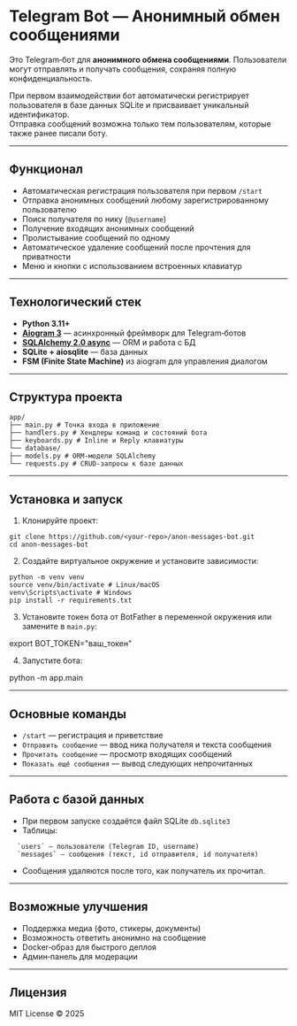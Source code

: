 # Telegram Bot — Анонимный обмен сообщениями

Это Telegram‑бот для **анонимного обмена сообщениями**. Пользователи могут отправлять и получать сообщения, сохраняя полную конфиденциальность.  

При первом взаимодействии бот автоматически регистрирует пользователя в базе данных SQLite и присваивает уникальный идентификатор.  
Отправка сообщений возможна только тем пользователям, которые также ранее писали боту.

---

## Функционал

- Автоматическая регистрация пользователя при первом `/start`
- Отправка анонимных сообщений любому зарегистрированному пользователю
- Поиск получателя по нику (`@username`)
- Получение входящих анонимных сообщений
- Пролистывание сообщений по одному
- Автоматическое удаление сообщений после прочтения для приватности
- Меню и кнопки с использованием встроенных клавиатур

---

## Технологический стек

- **Python 3.11+**
- **[Aiogram 3](https://docs.aiogram.dev/)** — асинхронный фреймворк для Telegram‑ботов  
- **[SQLAlchemy 2.0 async](https://docs.sqlalchemy.org/)** — ORM и работа с БД  
- **SQLite + aiosqlite** — база данных  
- **FSM (Finite State Machine)** из aiogram для управления диалогом  

---

## Структура проекта
```
app/
├── main.py # Точка входа в приложение
├── handlers.py # Хендлеры команд и состояний бота
├── keyboards.py # Inline и Reply клавиатуры
└── database/
├── models.py # ORM-модели SQLAlchemy
└── requests.py # CRUD-запросы к базе данных
```

---

## Установка и запуск

1. Клонируйте проект:
```   
git clone https://github.com/<your-repo>/anon-messages-bot.git
cd anon-messages-bot
```

2. Создайте виртуальное окружение и установите зависимости:
```  
python -m venv venv
source venv/bin/activate # Linux/macOS
venv\Scripts\activate # Windows
pip install -r requirements.txt
```

3. Установите токен бота от BotFather в переменной окружения или замените в `main.py`:
  
export BOT_TOKEN="ваш_токен"


4. Запустите бота:
  
python -m app.main

---

## Основные команды

- `/start` — регистрация и приветствие  
- `Отправить сообщение` — ввод ника получателя и текста сообщения  
- `Прочитать сообщение` — просмотр входящих сообщений  
- `Показать ещё сообщения` — вывод следующих непрочитанных  

---

## Работа с базой данных

- При первом запуске создаётся файл SQLite `db.sqlite3`
- Таблицы:
```
  `users` — пользователи (Telegram ID, username)
  `messages` — сообщения (текст, id отправителя, id получателя)
```
- Сообщения удаляются после того, как получатель их прочитал.

---

## Возможные улучшения

- Поддержка медиа (фото, стикеры, документы)  
- Возможность ответить анонимно на сообщение  
- Docker‑образ для быстрого деплоя  
- Админ‑панель для модерации  

---

## Лицензия

MIT License © 2025
